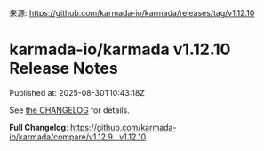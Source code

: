 来源: https://github.com/karmada-io/karmada/releases/tag/v1.12.10

# karmada-io/karmada v1.12.10 Release Notes

Published at: 2025-08-30T10:43:18Z

See [the CHANGELOG](https://github.com/karmada-io/karmada/blob/master/docs/CHANGELOG/CHANGELOG-1.12.md) for details.


**Full Changelog**: https://github.com/karmada-io/karmada/compare/v1.12.9...v1.12.10